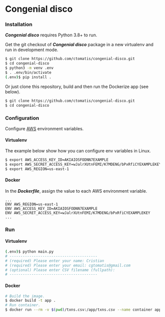 # Congenial disco

### Installation

***Congenial disco*** requires Python 3.8+ to run.

Get the git checkout of ***Congenial disco*** package in a new virtualenv and run in development mode.

```sh
$ git clone https://github.com/ctomatis/congenial-disco.git
$ cd congenial-disco
$ python3 -m venv .env
$ . .env/bin/activate
(.env)$ pip install .
```

Or just clone this repository, build and then run the Dockerize app (see below).

```sh
$ git clone https://github.com/ctomatis/congenial-disco.git
$ cd congenial-disco
```

### Configuration
Configure [AWS](https://docs.aws.amazon.com/cli/latest/userguide/cli-configure-envvars.html#envvars-set) environment variables.

#### Virtualenv
The example below show how you can configure env variables in Linux.
```sh
$ export AWS_ACCESS_KEY_ID=AKIAIOSFODNN7EXAMPLE
$ export AWS_SECRET_ACCESS_KEY=wJalrXUtnFEMI/K7MDENG/bPxRfiCYEXAMPLEKEY
$ export AWS_REGION=us-east-1
```

#### Docker
In the ***Dockerfile***, assign the value to each AWS environment variable.

```docker
...
ENV AWS_REGION=us-east-1
ENV AWS_ACCESS_KEY_ID=AKIAIOSFODNN7EXAMPLE
ENV AWS_SECRET_ACCESS_KEY=wJalrXUtnFEMI/K7MDENG/bPxRfiCYEXAMPLEKEY
...
```

### Run
#### Virtualenv
```sh
(.env)$ python main.py
# ----------------------------------------
# (required) Please enter your name: Cristian
# (required) Please enter your email: cgtomatis@gmail.com
# (optional) Please enter CSV filename (fullpath): 
# ----------------------------------------
```
#### Docker
```sh
# Build the image.
$ docker build -t app .
# Run container.
$ docker run --rm -v $(pwd)/txns.csv:/app/txns.csv --name container app Cristian cgtomatis@olxautos.com
```

